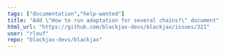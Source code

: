 ```yaml
---
tags: ["documentation","help-wanted"]
title: "Add \"How to run adaptation for several chains?\" document"
html_url: "https://github.com/blackjax-devs/blackjax/issues/321"
user: "rlouf"
repo: "blackjax-devs/blackjax"
---
```


